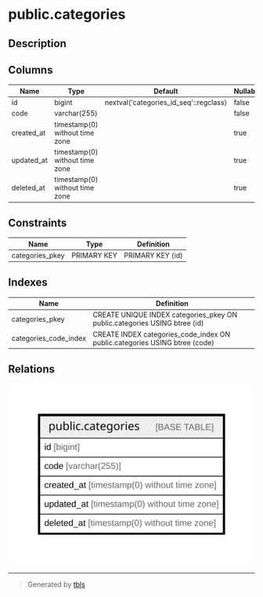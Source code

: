 # public.categories

## Description

## Columns

| Name | Type | Default | Nullable | Children | Parents | Comment |
| ---- | ---- | ------- | -------- | -------- | ------- | ------- |
| id | bigint | nextval('categories_id_seq'::regclass) | false |  |  |  |
| code | varchar(255) |  | false |  |  |  |
| created_at | timestamp(0) without time zone |  | true |  |  |  |
| updated_at | timestamp(0) without time zone |  | true |  |  |  |
| deleted_at | timestamp(0) without time zone |  | true |  |  |  |

## Constraints

| Name | Type | Definition |
| ---- | ---- | ---------- |
| categories_pkey | PRIMARY KEY | PRIMARY KEY (id) |

## Indexes

| Name | Definition |
| ---- | ---------- |
| categories_pkey | CREATE UNIQUE INDEX categories_pkey ON public.categories USING btree (id) |
| categories_code_index | CREATE INDEX categories_code_index ON public.categories USING btree (code) |

## Relations

![er](public.categories.svg)

---

> Generated by [tbls](https://github.com/k1LoW/tbls)
